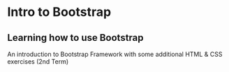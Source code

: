 # Intro to Bootstrap

## Learning how to use Bootstrap

An introduction to Bootstrap Framework with some additional HTML & CSS exercises (2nd Term)